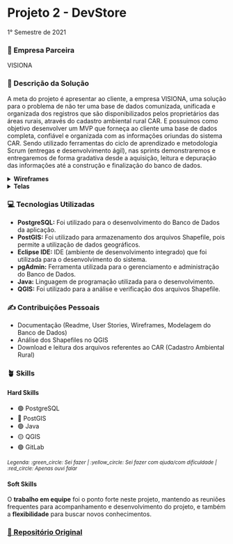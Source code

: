 # Projeto 2 - DevStore
1° Semestre de 2021 <br/>

### :office: Empresa Parceira
VISIONA <br/>

### :dart:	Descrição da Solução
A meta do projeto é apresentar ao cliente, a empresa VISIONA, uma solução para o problema de não ter uma base de dados comunizada, unificada e organizada dos registros que são disponibilizados pelos proprietários das áreas rurais, através do cadastro ambiental rural CAR. E possuimos como objetivo desenvolver um MVP que forneça ao cliente uma base de dados completa, confiável e organizada com as informações oriundas do sistema CAR. Sendo utilizado  ferramentas do ciclo de aprendizado e metodologia Scrum (entregas e desenvolvimento ágil), nas sprints demonstraremos e entregaremos de forma gradativa desde a aquisição, leitura e depuração das informações até a construção e finalização do banco de dados. <br/>

<details>
  <summary><b> Wireframes </b></summary>
  <img src="https://user-images.githubusercontent.com/49652498/202554573-e8ba3564-b587-4a84-89eb-9ab0174b8e24.png"/>
</details>

<details>
  <summary><b> Telas </b></summary>
  - Importando Arquivo <br/>
  <img src="https://user-images.githubusercontent.com/49652498/202555311-7a844491-0758-4282-a883-778aff56771a.png"/><br/>
  - Log Gerado <br/>
  <img src="https://user-images.githubusercontent.com/49652498/202555503-0b30418c-3286-4599-bc91-b120829f0ec4.png"/><br/>
  - Arquivos integrados na base de dados<br/>
  <img src="https://user-images.githubusercontent.com/49652498/202555842-e513ccc4-35bb-4406-8da6-604228784d26.png"/><br/>

</details>

### :computer:	Tecnologias Utilizadas
- **PostgreSQL:** Foi utilizado para o desenvolvimento do Banco de Dados da aplicação.
- **PostGIS:** Foi utilizado para armazenamento dos arquivos Shapefile, pois permite a utilização de dados geográficos.
- **Eclipse IDE:** IDE (ambiente de desenvolvimento integrado) que foi utilizada para o desenvolvimento do sistema.
- **pgAdmin:** Ferramenta utilizada para o gerenciamento e administração do Banco de Dados.
- **Java:** Linguagem de programação utilizada para o desenvolvimento.
- **QGIS:** Foi utilizado para a análise e verificação dos arquivos Shapefile.

### :writing_hand: Contribuições Pessoais
- Documentação (Readme, User Stories, Wireframes, Modelagem do Banco de Dados)
- Análise dos Shapefiles no QGIS
- Download e leitura dos arquivos referentes ao CAR (Cadastro Ambiental Rural)

### :potted_plant: Skills
#### Hard Skills
- :green_circle: PostgreSQL
- :red_circle: PostGIS
- :green_circle: Java
- :yellow_circle: QGIS
- :green_circle: GitLab
<p><sub><i>Legenda: :green_circle:	Sei fazer | :yellow_circle:	Sei fazer com ajuda/com dificuldade | :red_circle: Apenas ouvi falar </i></sub></p>

#### Soft Skills
O **trabalho em equipe** foi o ponto forte neste projeto, mantendo as reuniões frequentes para acompanhamento e desenvolvimento do projeto, e também a **flexibilidade** para buscar novos conhecimentos.

### <a href="https://gitlab.com/junio.sendreto/projeto_pi3"> :link: Repositório Original </a>
